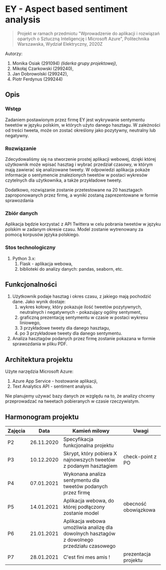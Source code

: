 # EY - Aspect based sentiment analysis
> Projekt w ramach przedmiotu "Wprowadzenie do aplikacji i rozwiązań opartych o Sztuczną Inteligencję i Microsoft Azure", Politechnika Warszawska, Wydział Elektryczny, 2020Z

Autorzy:
1. Monika Osiak (291094) *(liderka grupy projektowej)*,
2. Mikołaj Czarkowski (299240),
3. Jan Dobrowolski (299242),
4. Piotr Ferdynus (299244)

## Opis
### Wstęp
Zadaniem postawionym przez firmę EY jest wykrywanie sentymentu tweetów w języku polskim, w których użyto
danego hasztagu. W zależności od treści tweeta, może on zostać określony jako pozytywny, neutralny lub negatywny.

### Rozwiązanie
Zdecydowaliśmy się na stworzenie prostej aplikacji webowej, dzięki której użytkownik może wpisać hasztag i wybrać
przedział czasowy, w którym mają zawierać się analizowane tweety. W odpowiedzi aplikacja pokaże informacje
o sentymencie znalezionych tweetów w postaci wykresów czytelnych dla użytkownika, a także przykładowe tweety.

Dodatkowo, rozwiązanie zostanie przetestowane na 20 hasztagach zaproponowanych przez firmę, a wyniki zostaną 
zaprezentowane w formie sprawozdania

### Zbiór danych
Aplikacja będzie korzystać z API Twittera w celu pobrania tweetów w języku polskim w zadanym okresie czasu.
Model zostanie wytrenowany za pomocą korpusów języka polskiego.

### Stos technologiczny
1. Python 3.x:
    1. Flask - aplikacja webowa,
    2. biblioteki do analizy danych: pandas, seaborn, etc.

## Funkcjonalności
1. Użytkownik podaje hasztag i okres czasu, z jakiego mają pochodzić dane. 
Jako wynik dostaje:
    1. wykres kołowy, który pokazuje ilość tweetów pozytywnych, neutralnych i negatywnych - pokazujący ogólny sentyment,
    2. graficzną prezentację sentymentu w czasie w postaci wykresu liniowego,
    3. 3 przykładowe tweety dla danego hasztagu,
    4. po 3 przykładowe tweety dla danego sentymentu.
2. Analiza hasztagów podanych przez firmę zostanie pokazana w formie sprawozdania w pliku PDF.

## Architektura projektu
Użyte narzędzia Microsoft Azure:
1. Azure App Service - hostowanie aplikacji,
2. Text Analytics API - sentiment analysis.

Nie planujemy używać bazy danych ze względu na to, że analizy chcemy przeprowadzać na tweetach pobieranych w czasie
rzeczywistym.

## Harmonogram projektu
| Zajęcia | Data       | Kamień milowy                                                                                     | Uwagi                |
|---------|------------|---------------------------------------------------------------------------------------------------|----------------------|
| P2      | 26.11.2020 | Specyfikacja funkcjonalna projektu                                                                |                      |
| P3      | 10.12.2020 | Skrypt, który pobiera X najnowszych tweetów z podanym hasztagiem                                  | check-point z PO     |
| P4      | 07.01.2021 | Wykonana analiza sentymentu dla tweetów podanych przez firmę                                      |                      |
| P5      | 14.01.2021 | Aplikacja webowa, do której podłączony zostanie model                                             | obecność obowiązkowa |
| P6      | 21.01.2021 | Aplikacja webowa umożliwia analizę dla dowolnych hasztagów z dowolnego przedziału czasowego       |                      |
| P7      | 28.01.2021 | C'est fini mes amis !                                                                             | prezentacja projektu |